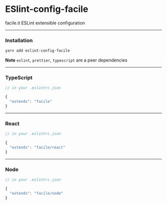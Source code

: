 # ESlint-config-facile

facile.it ESLint extensible configuration

---

### Installation

```sh
yarn add eslint-config-facile
```

**Note** `eslint`, `prettier`, `typescript` are a peer dependencies

---

### TypeScript

```javascript
// in your .eslintrc.json

{
  "extends": "facile"
}
```

---

### React

```javascript
// in your .eslintrc.json

{
  "extends": "facile/react"
}
```

---

### Node

```javascript
// in your .eslintrc.json

{
  "extends": "facile/node"
}
```
